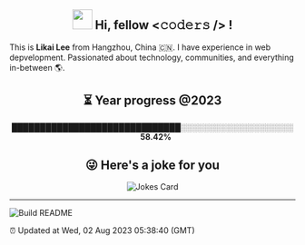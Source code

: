 <h2 align="center"><strong><img src="https://media.giphy.com/media/hvRJCLFzcasrR4ia7z/giphy.gif" width="35px" height="35px"> Hi, fellow <𝚌𝚘𝚍𝚎𝚛𝚜 /> !</strong></h2>
<p>
  This is <strong>Likai Lee</strong> from Hangzhou, China 🇨🇳. I have experience in web depvelopment.  Passionated about technology, communities, and everything in-between 🌎.
</p>

<h2 align="center"><strong>⏳ Year progress @<!--START_SECTION:cur-year-->2023<!--END_SECTION:cur-year--></strong></h2>
<p align="center">
    <!--START_SECTION:year-progress-bar-->██████████████████████████████░░░░░░░░░░░░░░░░░░░░<!--END_SECTION:year-progress-bar-->
    &nbsp;&nbsp;
    <b><!--START_SECTION:year-progress-percent-->58.42<!--END_SECTION:year-progress-percent-->%</b>
</p>

<!-- <h2 align="center"><strong>✨ My followers</strong></h2> -->
<!--START_SECTION:top-followers-->
<!--END_SECTION:top-followers-->
<h2 align="center"><strong>😜 Here's a joke for you</strong></h2>
<p align="center">
  <img src="https://readme-jokes.vercel.app/api?theme=vue" alt="Jokes Card" />
</p>

---

<a href="https://github.com/LikaiLee"><img src="https://github.com/LikaiLee/LikaiLee/workflows/Build%20README/badge.svg" alt="Build README" align="left" /></a><br />
<p align="left">⏰ Updated at <!--START_SECTION:update-time-->Wed, 02 Aug 2023 05:38:40 (GMT)<!--END_SECTION:update-time--></p>

